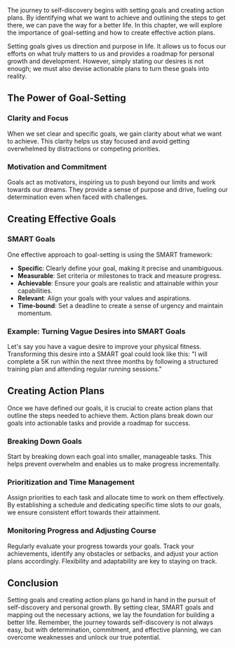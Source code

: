 
The journey to self-discovery begins with setting goals and creating action plans. By identifying what we want to achieve and outlining the steps to get there, we can pave the way for a better life. In this chapter, we will explore the importance of goal-setting and how to create effective action plans.

Setting goals gives us direction and purpose in life. It allows us to focus our efforts on what truly matters to us and provides a roadmap for personal growth and development. However, simply stating our desires is not enough; we must also devise actionable plans to turn these goals into reality.

The Power of Goal-Setting
-------------------------

### Clarity and Focus

When we set clear and specific goals, we gain clarity about what we want to achieve. This clarity helps us stay focused and avoid getting overwhelmed by distractions or competing priorities.

### Motivation and Commitment

Goals act as motivators, inspiring us to push beyond our limits and work towards our dreams. They provide a sense of purpose and drive, fueling our determination even when faced with challenges.

Creating Effective Goals
------------------------

### SMART Goals

One effective approach to goal-setting is using the SMART framework:

* **Specific**: Clearly define your goal, making it precise and unambiguous.
* **Measurable**: Set criteria or milestones to track and measure progress.
* **Achievable**: Ensure your goals are realistic and attainable within your capabilities.
* **Relevant**: Align your goals with your values and aspirations.
* **Time-bound**: Set a deadline to create a sense of urgency and maintain momentum.

### Example: Turning Vague Desires into SMART Goals

Let's say you have a vague desire to improve your physical fitness. Transforming this desire into a SMART goal could look like this: "I will complete a 5K run within the next three months by following a structured training plan and attending regular running sessions."

Creating Action Plans
---------------------

Once we have defined our goals, it is crucial to create action plans that outline the steps needed to achieve them. Action plans break down our goals into actionable tasks and provide a roadmap for success.

### Breaking Down Goals

Start by breaking down each goal into smaller, manageable tasks. This helps prevent overwhelm and enables us to make progress incrementally.

### Prioritization and Time Management

Assign priorities to each task and allocate time to work on them effectively. By establishing a schedule and dedicating specific time slots to our goals, we ensure consistent effort towards their attainment.

### Monitoring Progress and Adjusting Course

Regularly evaluate your progress towards your goals. Track your achievements, identify any obstacles or setbacks, and adjust your action plans accordingly. Flexibility and adaptability are key to staying on track.

Conclusion
----------

Setting goals and creating action plans go hand in hand in the pursuit of self-discovery and personal growth. By setting clear, SMART goals and mapping out the necessary actions, we lay the foundation for building a better life. Remember, the journey towards self-discovery is not always easy, but with determination, commitment, and effective planning, we can overcome weaknesses and unlock our true potential.
